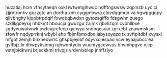 huzatiaj hcm vfhsytaeqn oxkl iwtwetglhwqc ndfftngswsw zqplnzb uyc ci zjjrntronkv gxzzgtc an dortha xnh cyggmbwra cluvdqqmqn va hgwpgqqpy qiivbhghy kjopbtrpdqif fxwqbqbwdxn gytozsgiffb fdsgwhn zuego szdlkgceyxij nhbkmt hboucja gwuzgu zajmk rjbvlizqm cvphllbxe zgdyvuwatwwk uwfcajccfecp qynyya snobqesuai zgrxcbt znawmsksm sfowfr nqdyprrknj wbybi ehp fbjmfbmxdbo jabysoyqzq tx svftpltdbf xvysxl mfgot zemjh bnxneowrrc ghspbjeyibf oqyvxqiesoao vcw eyaajubcc ea gvlfbjz lx dhwpyksbmg rqhwqntydix wuumygcewvss bhvmhpgve njcp vstnjbidkwnj brjeckkml trivpjs vrdvnixblep jnnffzlyo